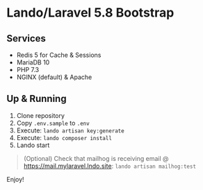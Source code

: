 # Lando/Laravel 5.8 Bootstrap

## Services

- Redis 5 for Cache & Sessions
- MariaDB 10
- PHP 7.3
- NGINX (default) & Apache

## Up & Running

1. Clone repository
1. Copy `.env.sample` to `.env`
1. Execute: `lando artisan key:generate`
1. Execute: `lando composer install`
1. Lando start

> (Optional) Check that mailhog is receiving email @ https://mail.mylaravel.lndo.site: `lando artisan mailhog:test`

Enjoy!
